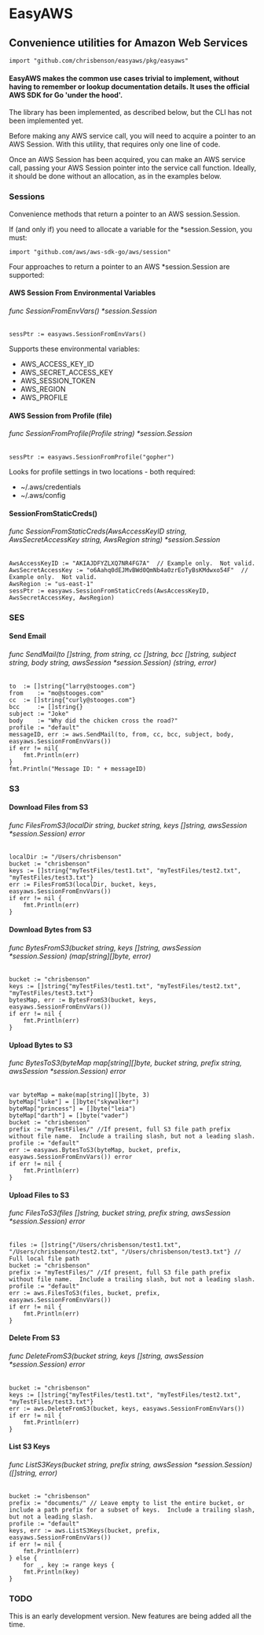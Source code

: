 # EasyAWS

## Convenience utilities for Amazon Web Services

```
import "github.com/chrisbenson/easyaws/pkg/easyaws"
```

#### EasyAWS makes the common use cases trivial to implement, without having to remember or lookup documentation details.  It uses the official AWS SDK for Go 'under the hood'.

The library has been implemented, as described below, but the CLI has not been implemented yet.

Before making any AWS service call, you will need to acquire a pointer
to an AWS Session.  With this utility, that requires only one line of
code.

Once an AWS Session has been acquired, you can make an AWS service call,
passing your AWS Session pointer into the service call function.
Ideally, it should be done without an allocation, as in the examples below.

### Sessions

Convenience methods that return a pointer to an AWS session.Session.

If (and only if) you need to allocate a variable for the *session.Session, you must:

```
import "github.com/aws/aws-sdk-go/aws/session"
```

Four approaches to return a pointer to an AWS *session.Session are supported:

#### AWS Session From Environmental Variables
###### func SessionFromEnvVars() *session.Session

```
sessPtr := easyaws.SessionFromEnvVars()
```

Supports these environmental variables:

- AWS_ACCESS_KEY_ID
- AWS_SECRET_ACCESS_KEY
- AWS_SESSION_TOKEN
- AWS_REGION
- AWS_PROFILE

#### AWS Session from Profile (file)
###### func SessionFromProfile(Profile string) *session.Session

```
sessPtr := easyaws.SessionFromProfile("gopher")
```

Looks for profile settings in two locations - both required:
- ~/.aws/credentials
- ~/.aws/config

#### SessionFromStaticCreds()
###### func SessionFromStaticCreds(AwsAccessKeyID string, AwsSecretAccessKey string, AwsRegion string) *session.Session

```
AwsAccessKeyID := "AKIAJDFYZLXQ7NR4FG7A"  // Example only.  Not valid.
AwsSecretAccessKey := "o6Aahq0dEJMvBWd0QmNb4a0zrEoTyBsKMdwxo54F"  // Example only.  Not valid.
AwsRegion := "us-east-1"
sessPtr := easyaws.SessionFromStaticCreds(AwsAccessKeyID, AwsSecretAccessKey, AwsRegion)
```

### SES

#### Send Email
###### func SendMail(to []string, from string, cc []string, bcc []string, subject string, body string, awsSession *session.Session) (string, error)

```
to 	:= []string{"larry@stooges.com"}
from 	:= "mo@stooges.com"
cc 	:= []string{"curly@stooges.com"}
bcc 	:= []string{}
subject := "Joke"
body 	:= "Why did the chicken cross the road?"
profile := "default"
messageID, err := aws.SendMail(to, from, cc, bcc, subject, body, easyaws.SessionFromEnvVars())
if err != nil{
    fmt.Println(err)
}
fmt.Println("Message ID: " + messageID)
```

### S3

#### Download Files from S3
###### func FilesFromS3(localDir string, bucket string, keys []string, awsSession *session.Session) error

```
localDir := "/Users/chrisbenson"
bucket := "chrisbenson"
keys := []string{"myTestFiles/test1.txt", "myTestFiles/test2.txt", "myTestFiles/test3.txt"}
err := FilesFromS3(localDir, bucket, keys, easyaws.SessionFromEnvVars())
if err != nil {
    fmt.Println(err)
}
```

#### Download Bytes from S3
###### func BytesFromS3(bucket string, keys []string, awsSession *session.Session) (map[string][]byte, error)

```
bucket := "chrisbenson"
keys := []string{"myTestFiles/test1.txt", "myTestFiles/test2.txt", "myTestFiles/test3.txt"}
bytesMap, err := BytesFromS3(bucket, keys, easyaws.SessionFromEnvVars())
if err != nil {
    fmt.Println(err)
}
```

#### Upload Bytes to S3
###### func BytesToS3(byteMap map[string][]byte, bucket string, prefix string, awsSession *session.Session) error

```
var byteMap = make(map[string][]byte, 3)
byteMap["luke"] = []byte("skywalker")
byteMap["princess"] = []byte("leia")
byteMap["darth"] = []byte("vader")
bucket := "chrisbenson"
prefix := "myTestFiles/" //If present, full S3 file path prefix without file name.  Include a trailing slash, but not a leading slash.
profile := "default"
err := easyaws.BytesToS3(byteMap, bucket, prefix, easyaws.SessionFromEnvVars()) error
if err != nil {
    fmt.Println(err)
}
```

#### Upload Files to S3
###### func FilesToS3(files []string, bucket string, prefix string, awsSession *session.Session) error

```
files := []string{"/Users/chrisbenson/test1.txt", "/Users/chrisbenson/test2.txt", "/Users/chrisbenson/test3.txt"} // Full local file path
bucket := "chrisbenson"
prefix := "myTestFiles/" //If present, full S3 file path prefix without file name.  Include a trailing slash, but not a leading slash.
profile := "default"
err := aws.FilesToS3(files, bucket, prefix, easyaws.SessionFromEnvVars())
if err != nil {
    fmt.Println(err)
}
```

#### Delete From S3
###### func DeleteFromS3(bucket string, keys []string, awsSession *session.Session) error

```
bucket := "chrisbenson"
keys := []string{"myTestFiles/test1.txt", "myTestFiles/test2.txt", "myTestFiles/test3.txt"}
err := aws.DeleteFromS3(bucket, keys, easyaws.SessionFromEnvVars())
if err != nil {
    fmt.Println(err)
}
```

#### List S3 Keys
###### func ListS3Keys(bucket string, prefix string, awsSession *session.Session) ([]string, error)

```
bucket := "chrisbenson"
prefix := "documents/" // Leave empty to list the entire bucket, or include a path prefix for a subset of keys.  Include a trailing slash, but not a leading slash.
profile := "default"
keys, err := aws.ListS3Keys(bucket, prefix, easyaws.SessionFromEnvVars())
if err != nil {
    fmt.Println(err)
} else {
    for _, key := range keys {
    fmt.Println(key)
}
```

### TODO

This is an early development version.  New features are being added all the time.

